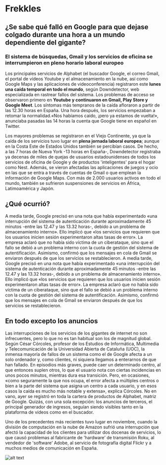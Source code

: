 # Frekkles

## ¿Se sabe qué falló en Google para que dejase colgado durante una hora a un mundo dependiente del gigante?
### El sistema de búsquedas, Gmail y los servicios de oficina se interrumpieron en pleno horario laboral europeo

Los principales servicios de Alphabet (el buscador Google, el correo Gmail, el portal de vídeos Youtube y el almacenamiento en la nube, así como Google Maps y las aplicaciones de videoconferencia) registraron este **lunes una caída temporal en todo el mundo**, según Downdetector, web especializada en rastrear fallos del sistema. Los problemas de acceso se observaron primero en **Youtube y continuaron en Gmail, Play Store y Google Meet**. Los síntomas más tempranos de la caída afloraron a partir de las 12.30 horas en España. Una hora después, los servicios empezaban a retomar la normalidad.«Nos habíamos caído, ¡pero ya estamos de vuelta!», anunciaba pasadas las 14 horas la cuenta que Google tiene en español en Twitter.

Los mayores problemas se registraron en el Viejo Continente, ya que la caída de los servicios tuvo lugar en **plena jornada laboral europea**; aunque en la Costa Este de Estados Unidos también se percibían casos. De hecho, a las 7 horas de Nueva York -13 horas en España-, Downdetector registraba ya decenas de miles de quejas de usuarios estadounidenses de todos los servicios de oficina de Google y de productos 'inteligentes' para el hogar como Nest. Además, se vieron afectadas las aplicaciones de juegos y ocio en las que se entra a través de cuentas de Gmail o que emplean la información de Google Maps. Con más de 2.000 usuarios activos en todo el mundo, también se sufrieron suspensiones de servicios en África, Latimoamérica y Japón.

## ¿Qué ocurrió? 
A media tarde, Google precisó en una nota que había experimentado «una interrupción del sistema de autenticación durante aproximadamente 45 minutos -entre las 12.47 y las 13.32 horas-, debido a un problema de almacenamiento interno». Ello implicó que «los servicios que requieren que los usuarios inicien sesión experimentaron altas tasas de error». La empresa aclaró que no había sido víctima de un ciberataque, sino que el fallo se debió a un problema interno con la cuota de gestión del sistema de autentificación. Asimismo, confirmó que los mensajes en cola de Gmail se enviaron después de que los servicios se restablecieron.
A media tarde, Google precisó en una nota que había experimentado «una interrupción del sistema de autenticación durante aproximadamente 45 minutos -entre las 12.47 y las 13.32 horas-, debido a un problema de almacenamiento interno». Ello implicó que «los servicios que requieren que los usuarios inicien sesión experimentaron altas tasas de error». La empresa aclaró que no había sido víctima de un ciberataque, sino que el fallo se debió a un problema interno con la cuota de gestión del sistema de autentificación. Asimismo, confirmó que los mensajes en cola de Gmail se enviaron después de que los servicios se restablecieron.

## En todo excepto los anuncios
Las interrupciones de los servicios de los gigantes de internet no son infrecuentes, pero lo que no es tan habitual son los de magnitud global. Según César Córcoles, profesor de los Estudios de Informática, Multimedia y Telecomunicación de la Universidad Abierta de Cataluña (UOC), la inmensa mayoría de fallos de un sistema como el de Google afecta a un solo ordenador y, como clientes, ni siquiera llegamos a enterarnos de que han fallado. En episodios más graves, puede caer un determinado centro, al que entonces suplen otros, lo que el usuario nota con ciertas incidencias en unos pocos minutos, mientras dura esa transición. Pero, en ocasiones, «como seguramente la que nos ocupa, el error afecta a múltiples centros o bien a la parte del sistema que asigna un centro a cada usuario, y en esos casos la caída es mucho más notable y extensa», explica Córcoles. No en vano, ayer se registró en toda la cartera de productos de Alphabet, matriz de Google. Quizás, con una sola excepción: los anuncios de terceros, el principal generador de ingresos, seguían siendo visibles tanto en la plataforma de vídeos como en el buscador.

Uno de los precedentes más recientes tuvo lugar en noviembre, cuando la división de computación en la nube de Amazon sufrió una interrupción que afectó la capacidad de los clientes para utilizar dos docenas de servicios, lo que causó problemas al fabricante de 'hardware' de transmisión Roku, al vendedor de 'software' Adobe, al servicio de fotografía digital Flickr y a muchos medios de comunicación en España.

![alt text](https://static2.elcorreo.com/www/multimedia/202012/14/media/cortadas/google-youtube-drive-gmail-caida-mundial-ke6B-U12010517208147DG-624x385@El%20Correo.jpg "mono")
